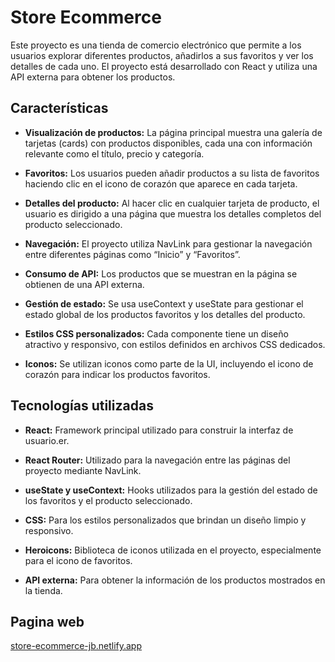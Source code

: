 # Store Ecommerce

Este proyecto es una tienda de comercio electrónico que permite a los usuarios explorar diferentes productos, añadirlos a sus favoritos y ver los detalles de cada uno. El proyecto está desarrollado con React y utiliza una API externa para obtener los productos.

## Características

- **Visualización de productos:** La página principal muestra una galería de tarjetas (cards) con productos disponibles, cada una con información relevante como el título, precio y categoría.

- **Favoritos:** Los usuarios pueden añadir productos a su lista de favoritos haciendo clic en el icono de corazón que aparece en cada tarjeta.

- **Detalles del producto:** Al hacer clic en cualquier tarjeta de producto, el usuario es dirigido a una página que muestra los detalles completos del producto seleccionado.

- **Navegación:** El proyecto utiliza NavLink para gestionar la navegación entre diferentes páginas como “Inicio” y “Favoritos”.

- **Consumo de API:** Los productos que se muestran en la página se obtienen de una API externa.

- **Gestión de estado:** Se usa useContext y useState para gestionar el estado global de los productos favoritos y los detalles del producto.

- **Estilos CSS personalizados:** Cada componente tiene un diseño atractivo y responsivo, con estilos definidos en archivos CSS dedicados.

- **Iconos:** Se utilizan iconos como parte de la UI, incluyendo el icono de corazón para indicar los productos favoritos.



## Tecnologías utilizadas

- **React:** Framework principal utilizado para construir la interfaz de usuario.er.

- **React Router:** Utilizado para la navegación entre las páginas del proyecto mediante NavLink.

- **useState y useContext:** Hooks utilizados para la gestión del estado de los favoritos y el producto seleccionado.

- **CSS:** Para los estilos personalizados que brindan un diseño limpio y responsivo.

- **Heroicons:** Biblioteca de iconos utilizada en el proyecto, especialmente para el icono de favoritos.

- **API externa:** Para obtener la información de los productos mostrados en la tienda.

## Pagina web

[store-ecommerce-jb.netlify.app](https://store-ecommerce-jb.netlify.app/)

